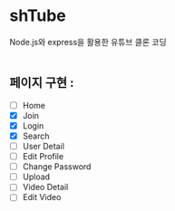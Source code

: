 # shTube

Node.js와 express을 활용한 유튜브 클론 코딩
<br/><br>
## 페이지 구현 :
- [ ] Home
- [X] Join
- [X] Login
- [X] Search
- [ ] User Detail
- [ ] Edit Profile
- [ ] Change Password
- [ ] Upload
- [ ] Video Detail
- [ ] Edit Video